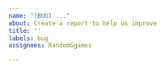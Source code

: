 ```yaml
---
name: "[BUG] ..."
about: Create a report to help us improve
title: ''
labels: bug
assignees: RandomGgames

---
```



